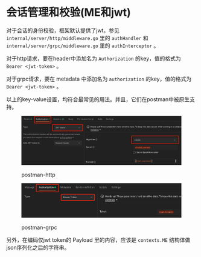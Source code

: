 # 会话管理和校验(ME和jwt)

对于会话的身份校验，框架默认提供了jwt，参见 `internal/server/http/middleware.go` 里的 `authHandler` 和 `internal/server/grpc/middleware.go` 里的 `authInterceptor` 。

对于http请求，要在header中添加名为 `Authorization` 的key，值的格式为 `Bearer <jwt-token>` 。

对于grpc请求，要在 metadata 中添加名为 `authorization` 的key，值的格式为 `Bearer <jwt-token>` 。

以上的key-value设置，均符合最常见的用法。并且，它们在postman中被原生支持。

<figure><img src="../.gitbook/assets/postman_http.png" alt=""><figcaption><p>postman-http</p></figcaption></figure>

<figure><img src="../.gitbook/assets/postman_grpc.png" alt=""><figcaption><p>postman-grpc</p></figcaption></figure>

另外，在编码仅jwt token的 Payload 里的内容，应该是 `contexts.ME` 结构体做json序列化之后的字符串。
